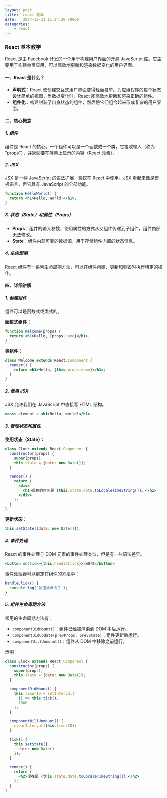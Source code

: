 ```yaml
---
layout: post
title:  react 基本
date:   2024-12-31 11:24:29 +0800
categories:
    - react
---
```


### React 基本教学

React 是由 Facebook 开发的一个用于构建用户界面的开源 JavaScript 库。它主要用于构建单页应用，可以高效地更新和渲染数据变化的用户界面。

#### 一、React 是什么？

- **声明式**：React 使创建交互式用户界面变得轻而易举。为应用程序的每个状态设计简单的视图，当数据变化时，React 能高效地更新和渲染正确的组件。
- **组件化**：构建封装了自身状态的组件，然后将它们组合起来形成复杂的用户界面。

#### 二、核心概念

##### 1. 组件

组件是 React 的核心。一个组件可以是一个函数或一个类，它接收输入（称为 "props"），并返回要在屏幕上显示的内容（React 元素）。

##### 2. JSX

JSX 是一种 JavaScript 的语法扩展，建议在 React 中使用。JSX 看起来像是模板语言，但它具有 JavaScript 的全部功能。

```jsx
function HelloWorld() {
  return <h1>Hello, World!</h1>;
}
```

##### 3. 状态（State）和属性（Props）

- **Props**：组件的输入参数，使用属性的方式从父组件传递到子组件，组件内部无法修改。
- **State**：组件内部可变的数据源，用于存储组件内部的状态信息。

##### 4. 生命周期

React 组件有一系列生命周期方法，可以在组件创建、更新和销毁时执行特定的操作。

#### 四、详细讲解

##### 1. 创建组件

组件可以是函数式或类式的。

**函数式组件：**

```jsx
function Welcome(props) {
  return <h1>Hello, {props.name}</h1>;
}
```

**类组件：**

```jsx
class Welcome extends React.Component {
  render() {
    return <h1>Hello, {this.props.name}</h1>;
  }
}
```

##### 2. 使用 JSX

JSX 允许我们在 JavaScript 中直接写 HTML 结构。

```jsx
const element = <h1>Hello, world!</h1>;
```

##### 3. 管理状态和属性

**使用状态（State）：**

```jsx
class Clock extends React.Component {
  constructor(props) {
    super(props);
    this.state = {date: new Date()};
  }

  render() {
    return (
      <div>
        <h1>现在的时间是 {this.state.date.toLocaleTimeString()}。</h1>
      </div>
    );
  }
}
```

**更新状态：**

```jsx
this.setState({date: new Date()});
```

##### 4. 事件处理

React 的事件处理与 DOM 元素的事件处理类似，但是有一些语法差异。

```jsx
<button onClick={this.handleClick}>点击我</button>
```

事件处理器可以绑定在组件的方法中：

```jsx
handleClick() {
  console.log('按钮被点击了');
}
```

##### 5. 组件生命周期方法

常用的生命周期方法有：

- `componentDidMount()`：组件已经被渲染到 DOM 中后运行。
- `componentDidUpdate(prevProps, prevState)`：组件更新后运行。
- `componentWillUnmount()`：组件从 DOM 中移除之前运行。

示例：

```jsx
class Clock extends React.Component {
  constructor(props) {
    super(props);
    this.state = {date: new Date()};
  }

  componentDidMount() {
    this.timerID = setInterval(
      () => this.tick(),
      1000
    );
  }

  componentWillUnmount() {
    clearInterval(this.timerID);
  }

  tick() {
    this.setState({
      date: new Date()
    });
  }

  render() {
    return (
      <h2>现在是 {this.state.date.toLocaleTimeString()}.</h2>
    );
  }
}
```

